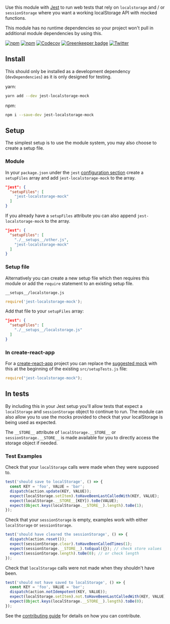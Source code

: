 
Use this module with [Jest](https://facebook.github.io/jest/) to run web tests that rely on `localstorage` and / or `sessionStorage` where you want a working localStorage API with mocked functions.

This module has no runtime dependencies so your project won't pull in additional module dependencies by using this.

[![npm](https://img.shields.io/npm/v/jest-localstorage-mock.svg)](https://www.npmjs.com/package/jest-localstorage-mock) [![npm](https://img.shields.io/npm/l/jest-localstorage-mock.svg)](https://github.com/clarkbw/jest-localstorage-mock/blob/master/LICENSE) [![Codecov](https://img.shields.io/codecov/c/github/clarkbw/jest-localstorage-mock.svg)](https://codecov.io/gh/clarkbw/jest-localstorage-mock) [![Greenkeeper badge](https://badges.greenkeeper.io/clarkbw/jest-localstorage-mock.svg)](https://greenkeeper.io/) [![Twitter](https://img.shields.io/twitter/url/https/github.com/clarkbw/jest-localstorage-mock.svg?style=social)](https://twitter.com/intent/tweet?text=Wow:&url=%5Bobject%20Object%5D)

## Install

This should only be installed as a development dependency (`devDependencies`) as it is only designed for testing.

yarn:

```bash
yarn add --dev jest-localstorage-mock
```

npm:

```bash
npm i --save-dev jest-localstorage-mock
```

## Setup

The simplest setup is to use the module system, you may also choose to create a setup file.

### Module

In your `package.json` under the `jest` [configuration section](https://facebook.github.io/jest/docs/en/configuration.html#content) create a `setupFiles` array and add `jest-localstorage-mock` to the array.

```json
"jest": {
  "setupFiles": [
    "jest-localstorage-mock"
  ]
}
```

If you already have a `setupFiles` attribute you can also append `jest-localstorage-mock` to the array.

```json
"jest": {
  "setupFiles": [
    "./__setups__/other.js",
    "jest-localstorage-mock"
  ]
}
```

### Setup file

Alternatively you can create a new setup file which then requires this module or add the `require` statement to an existing setup file.

`__setups__/localstorage.js`
```js
require('jest-localstorage-mock');
```

Add that file to your `setupFiles` array:

```json
"jest": {
  "setupFiles": [
    "./__setups__/localstorage.js"
  ]
}
```

### In create-react-app

For a [create-react-app](https://github.com/facebookincubator/create-react-app) project you can replace the [suggested mock](https://github.com/facebookincubator/create-react-app/tree/master/packages/react-scripts/template#srcsetuptestsjs) with this at the beginning of the existing `src/setupTests.js` file:

```js
require("jest-localstorage-mock");
```

## In tests

By including this in your Jest setup you'll allow tests that expect a `localStorage` and `sessionStorage` object to continue to run.  The module can also allow you to use the mocks provided to check that your localStorage is being used as expected.

The `__STORE__` attribute of `localStorage.__STORE__` or `sessionStorage.__STORE__` is made available for you to directly access the storage object if needed.

### Test Examples

Check that your `localStorage` calls were made when they were supposed to.

```js
test('should save to localStorage', () => {
  const KEY = 'foo', VALUE = 'bar';
  dispatch(action.update(KEY, VALUE));
  expect(localStorage.setItem).toHaveBeenLastCalledWith(KEY, VALUE);
  expect(localStorage.__STORE__[KEY]).toBe(VALUE);
  expect(Object.keys(localStorage.__STORE__).length).toBe(1);
});
```

Check that your `sessionStorage` is empty, examples work with either `localStorage` or `sessionStorage`.

```js
test('should have cleared the sessionStorage', () => {
  dispatch(action.reset());
  expect(sessionStorage.clear).toHaveBeenCalledTimes(1);
  expect(sessionStorage.__STORE__).toEqual({}); // check store values
  expect(sessionStorage.length).toBe(0); // or check length
});
```

Check that `localStorage` calls were not made when they shouldn't have been.

```js
test('should not have saved to localStorage', () => {
  const KEY = 'foo', VALUE = 'bar';
  dispatch(action.notIdempotent(KEY, VALUE));
  expect(localStorage.setItem).not.toHaveBeenLastCalledWith(KEY, VALUE);
  expect(Object.keys(localStorage.__STORE__).length).toBe(0);
});
```

See the [contributing guide](./CONTRIBUTING.md) for details on how you can contribute.
